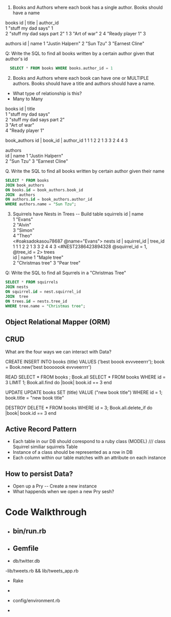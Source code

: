 
1. Books and Authors where each book has a single author. Books should have a name

books
id  |   title                       | author_id    
1       "stuff my dad says"             1         
2       "stuff my dad says part 2"     1
3       "Art of war"                   2
4       "Ready player 1"                3


authors
id |     name
1    "Justin Halpern"
2    "Sun Tzu"
3    "Earnest Cline"


Q: Write the SQL to find all books written by a certain author given that author's id

```SQL
  SELECT * FROM books WHERE books.author_id = 1
```

2. Books and Authors where each book can have one or MULTIPLE authors. Books should have a title and authors should have a name.

 - What type of relationship is this?
  - Many to Many

  books
  id  |   title                      
  1       "stuff my dad says"                 
  2       "stuff my dad says part 2"     
  3       "Art of war"                   
  4       "Ready player 1"                

  book_authors
  id |      book_id         | author_id
1           1                     1
2           2                     1
3           3                     2
4           4                     3

  authors                      
  id |     name
  1    "Justin Halpern"           
  2    "Sun Tzu"
  3    "Earnest Cline"


  Q. Write the SQL to find all books written by certain author given their name

  ``` SQL
  SELECT * FROM books
  JOIN book_authors
  ON books.id = book_authors.book_id
  JOIN  authors
  ON authors.id = book_authors.author_id
  WHERE authors.name = "Sun Tzu";
  ```

  3. Squirrels have Nests in Trees -- Build table
  squirrels
  id  |   name                      
  1       "Evans"                 
  2       "Alvin"     
  3       "Simon"                   
  4       "Theo"                
<#oaksadokasou78687 @name="Evans">
nests
  id |      squirrel_id         | tree_id
  1           1                     1
  2           2                     1
  3           3                     2
  4           4                     3
<#NEST2386423894328 @squirrel_id = 1, @tree_id = 2>
  trees                      
  id |     name
  1    "Maple tree"           
  2    "Christmas tree"
  3    "Pear tree"

Q: Write the SQL to find all Squrrels in a "Christmas Tree"


```SQL
SELECT * FROM squirrels
JOIN nests
ON squirrel.id = nest.squirrel_id
JOIN  tree
ON trees.id = nests.tree_id
WHERE tree.name = "Christmas tree";
```


## Object Relational Mapper (ORM)

## CRUD

What are the four ways we can interact with Data?

  CREATE
    INSERT INTO books (title) VALUES ('best boook evvveeerrr');
    book = Book.new('best booooook evvveerrrr')

  READ
  SELECT * FROM books ;
  Book.all
  SELECT * FROM books WHERE id = 3 LIMIT 1;
  Book.all.find do |book|
    book.id == 3
    end  

  UPDATE
    UPDATE books SET (title) VALUE ("new book title") WHERE id = 1;
    book.title = "new book title"

  DESTROY
    DELETE * FROM books WHERE id = 3;
    Book.all.delete_if do |book|
      book.id == 3
    end

## Active Record Pattern

 - Each table in our DB should corespond to a ruby class (MODEL) /// class Squirrel similiar squirrels Table
- Instance of a class should be represented as a row in DB
 - Each column within our table matches with an attribute on each instance

## How to persist Data?

- Open up a Pry -- Create a new instance
- What happends when we open a new Pry sesh?

# Code Walkthrough

- bin/run.rb
  -

- Gemfile
    -

- db/twitter.db

-lib/tweets.rb && lib/tweets_app.rb

 - Rake
  -

  - config/environment.rb
  -
